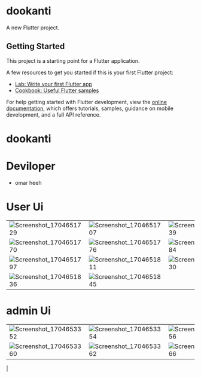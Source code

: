# dookanti

A new Flutter project.

## Getting Started

This project is a starting point for a Flutter application.

A few resources to get you started if this is your first Flutter project:

- [Lab: Write your first Flutter app](https://docs.flutter.dev/get-started/codelab)
- [Cookbook: Useful Flutter samples](https://docs.flutter.dev/cookbook)

For help getting started with Flutter development, view the
[online documentation](https://docs.flutter.dev/), which offers tutorials,
samples, guidance on mobile development, and a full API reference.
# dookanti


# Deviloper
- omar heeh

# User Ui

|   |   |   |   |   |
|---|---|---|---|---|
| ![Screenshot_1704651729](https://github.com/omarheeh/dookanti/assets/67519670/ccc51547-8d0e-433e-aa4b-a4322b14625e)|  ![Screenshot_1704651707](https://github.com/omarheeh/dookanti/assets/67519670/a44c5a5b-6a77-41d0-988c-5c59907719bd) | ![Screenshot_1704651739](https://github.com/omarheeh/dookanti/assets/67519670/4bd93a51-7a4f-49fa-a3ed-01974956dd02) |  ![Screenshot_1704651743](https://github.com/omarheeh/dookanti/assets/67519670/57c97711-153f-44f2-a70b-61644e1f3694)|  
| ![Screenshot_1704651770](https://github.com/omarheeh/dookanti/assets/67519670/919fee77-9d30-449f-ab2a-897754bb5e74)  |  ![Screenshot_1704651776](https://github.com/omarheeh/dookanti/assets/67519670/5596b23d-9260-40c2-abb4-ec9d4fc6849f) |  ![Screenshot_1704651784](https://github.com/omarheeh/dookanti/assets/67519670/ccd2981d-0618-4ca1-8b67-02cd65182ff4) |  ![Screenshot_1704651793](https://github.com/omarheeh/dookanti/assets/67519670/04c17d9c-a196-47ae-94b6-f000c7886f19) |   |
|  ![Screenshot_1704651797](https://github.com/omarheeh/dookanti/assets/67519670/7649c400-14a5-49ea-b2d4-b3a7d061e6de) |  ![Screenshot_1704651811](https://github.com/omarheeh/dookanti/assets/67519670/cc4479fc-f1e5-48e8-b83c-1174142b810d) | ![Screenshot_1704651830](https://github.com/omarheeh/dookanti/assets/67519670/21c190ab-1a85-4bbd-877c-fa4e22ad517f)  | ![Screenshot_1704651833](https://github.com/omarheeh/dookanti/assets/67519670/aa0b6cef-dc12-42dc-91f8-327f58cb0f2a)  |   |
|  ![Screenshot_1704651836](https://github.com/omarheeh/dookanti/assets/67519670/cfdf470b-7405-4b13-a3d7-22dec63934ff) |  ![Screenshot_1704651845](https://github.com/omarheeh/dookanti/assets/67519670/717ebb02-6547-4bd4-9acb-b6bbf9787713) |   |   |   |

# admin Ui

|   |   |   |
|---|---|---|
|  ![Screenshot_1704653352](https://github.com/omarheeh/dookanti/assets/67519670/383f7eea-e821-4ced-904a-dcfbd125549c) | ![Screenshot_1704653354](https://github.com/omarheeh/dookanti/assets/67519670/aae8ac3b-65dc-4930-9d4a-a3a39788d2af)  |  ![Screenshot_1704653356](https://github.com/omarheeh/dookanti/assets/67519670/91db1cb5-b188-49cb-814b-80001b0dd35f) |
|  ![Screenshot_1704653360](https://github.com/omarheeh/dookanti/assets/67519670/45f48b56-5b02-4c91-960b-cacf8ace08c7) |  ![Screenshot_1704653362](https://github.com/omarheeh/dookanti/assets/67519670/4aa8b3c7-b34f-4f00-bbc7-4bdaace4fd92) |  ![Screenshot_1704653366](https://github.com/omarheeh/dookanti/assets/67519670/8adfc88b-384c-4df0-8fc8-08708eec499b)
 |
